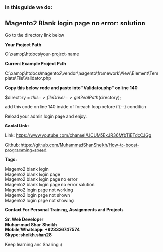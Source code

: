 ### In this guide we do:

## Magento2 Blank login page no error: solution

Go to the directory link below


**Your Project Path**


C:\xampp\htdocs\your-project-name


**Current Example Project Path**


C:\xampp\htdocs\magento2\vendor\magento\framework\View\Element\Template\File\Validator.php


**Copy this below code and paste into "Validator.php" on line 140**


$directory = $this->fileDriver->getRealPath($directory);


add this code on line 140 inside of foreach loop before if{--} condition


Reload your admin login page and enjoy.


**Social Link:**


Link: https://www.youtube.com/channel/UCUM5ExJR36MfbTiETdcCJGg


Github: https://github.com/MuhammadShanSheikh/How-to-boost-programming-speed


**Tags:**

Magento2 blank login<br>
Magento2 blank login page <br>
Magento2 blank login page no error <br>
Magento2 blank login page no error solution<br>
Magento2 login page not working<br>
Magento2 login page not shown<br>
Magento2 login page not showing<br>

**Contact For Personal Training, Assignments and Projects**<br>

**Sr. Web Developer<br>
Muhammad Shan Sheikh<br>
Mobile/Whatsapp: +923336747574<br>
Skype: sheikh.shan28**<br>

Keep learning and Sharing :)<br>
